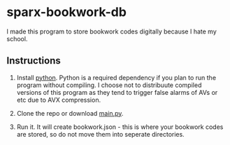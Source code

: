 # sparx-bookwork-db
I made this program to store bookwork codes digitally because I hate my school.

## Instructions

1. Install [python](https://www.python.org/downloads/).
    Python is a required dependency if you plan to run the program without compiling. I choose not to distribuute compiled versions of this program as they tend to           trigger false alarms of AVs or etc due to AVX compression.

2. Clone the repo or download [main.py](https://github.com/theSm1th/sparx-bookwork-db/releases/download/v1.0.0/main.py).
3. Run it. It will create bookwork.json - this is where your bookwork codes are stored, so do not move them into seperate directories. 

